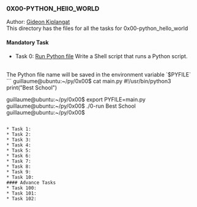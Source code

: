 ### 0X00-PYTHON_HEllO_WORLD
Author: [Gideon Kiplangat](https://github.com/gkiplangat)
<br>
This directory has the files for all the tasks for 0x00-python_hello_world
#### Mandatory Task
* Task 0: [Run Python file](https://github.com/gkiplangat/alx-higher_level_programming/blob/master/0x00-python-hello_world/0-run)
Write a Shell script that runs a Python script.
<br>
The Python file name will be saved in the environment variable `$PYFILE`
<br>
```
guillaume@ubuntu:~/py/0x00$ cat main.py 
#!/usr/bin/python3
print("Best School")

guillaume@ubuntu:~/py/0x00$ export PYFILE=main.py
guillaume@ubuntu:~/py/0x00$ ./0-run
Best School
guillaume@ubuntu:~/py/0x00$
```

* Task 1:
* Task 2:
* Task 3:
* Task 4:
* Task 5:
* Task 6:
* Task 7:
* Task 8:
* Task 9:
* Task 10:
#### Advance Tasks
* Task 100:
* Task 101:
* Task 102:
